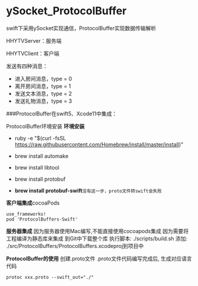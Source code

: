 # ySocket_ProtocolBuffer
swift下采用ySocket实现通信，ProtocolBuffer实现数据传输解析

HHYTVServer：服务端

HHYTVClient：客户端

发送有四种消息：

- 进入房间消息，type = 0
- 离开房间消息，type = 1
- 发送文本消息，type = 2
- 发送礼物消息，type = 3



###ProtocolBuffer在swift5、Xcode11中集成：

ProtocolBuffer环境安装
**环境安装**

- ruby -e "$(curl -fsSL https://raw.githubusercontent.com/Homebrew/install/master/install)"

- brew install automake

- brew install libtool

- brew install protobuf

- **brew install protobuf-swift**`没有这一步，proto文件转swift会失败`


**客户端集成**cocoaPods

```
use_frameworks!
pod 'ProtocolBuffers-Swift'
```



**服务器集成**
因为服务器使用Mac编写,不能直接使用cocoapods集成
因为需要将工程编译为静态库来集成
到Git中下载整个库
执行脚本: ./scripts/build.sh
添加: ./src/ProtocolBuffers/ProtocolBuffers.xcodeproj到项目中

**ProtocolBuffer的使用**
创建.proto文件
.proto文件代码编写完成后, 生成对应语言代码

```
protoc xxx.proto --swift_out="./"
```

